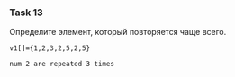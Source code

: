 ### Task 13

Определите элемент, который повторяется чаще всего.

```
v1[]={1,2,3,2,5,2,5}

num 2 are repeated 3 times
```
